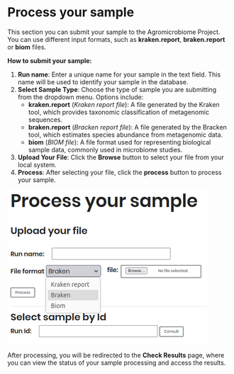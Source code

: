 # Process your sample

This section you can submit your sample to the Agromicrobiome Project. You can use different input formats, such as **kraken.report**, **braken.report** or **biom** files. 

**How to submit your sample:**

1. **Run name**: Enter a unique name for your sample in the text field. This name will be used to identify your sample in the database.
2. **Select Sample Type**: Choose the type of sample you are submitting from the dropdown menu. Options include:
   - **kraken.report** (*Kraken report file*): A file generated by the Kraken tool, which provides taxonomic classification of metagenomic sequences. 
   -  **braken.report** (*Bracken report file*): A file generated by the Bracken tool, which estimates species abundance from metagenomic data.
   -  **biom** (*BIOM file*): A file format used for representing biological sample data, commonly used in microbiome studies.
3. **Upload Your File**: Click the **Browse** button to select your file from your local system.
4. **Process**: After selecting your file, click the **process** button to process your sample.

![Process Your Sample](./_static/process_sample_input.png)

After processing, you will be redirected to the **Check Results** page, where you can view the status of your sample processing and access the results.